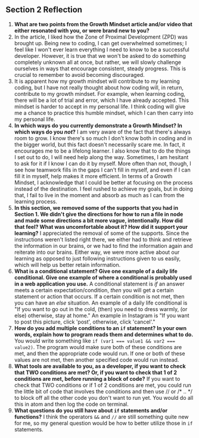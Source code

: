 ## Section 2 Reflection

1. **What are two points from the Growth Mindset article and/or video that either resonated with you, or were brand new to you?**
  1. In the article, I liked how the Zone of Proximal Development (ZPD) was brought up. Being new to coding, I can get overwhelmed sometimes; I feel like I won't ever learn everything I need to know to be a successful developer. However, it is true that we won't be asked to do something completely unknown all at once, but rather, we will slowly challenge ourselves in ways that encourage consistent, steady progress. This is crucial to remember to avoid becoming discouraged.
  2. It is apparent how my growth mindset will contribute to my learning coding, but I have not really thought about how coding will, in return, contribute to my growth mindset. For example, when learning coding, there will be a lot of trial and error, which I have already accepted. This mindset is harder to accept in my personal life. I think coding will give me a chance to practice this humble mindset, which I can then carry into my personal life.
2. **In which ways do you currently demonstrate a Growth Mindset? In which ways do you _not_?**
I am very aware of the fact that there's always room to grow. I know there's so much I don't know both in coding and in the bigger world, but this fact doesn't necessarily scare me. In fact, it encourages me to be a lifelong learner. I also know that to do the things I set out to do, I will need help along the way. Sometimes, I am hesitant to ask for it if I know I can do it by myself. More often than not, though, I see how teamwork fills in the gaps I can't fill in myself, and even if I can fill it in myself, help makes it more efficient. In terms of a Growth Mindset, I acknowledge that I could be better at focusing on the process instead of the destination. I feel rushed to achieve my goals, but in doing that, I fail to live in the moment and absorb as much as I can from the learning process.
3. **In this section, we removed some of the supports that you had in Section 1. We didn't give the directions for how to run a file in node and made some directions a bit more vague, intentionally. How did that feel? What was uncomfortable about it? How did it support your learning?**
I appreciated the removal of some of the supports. Since the instructions weren't listed right there, we either had to think and retrieve the information in our brains, or we had to find the information again and reiterate into our brains. Either way, we were more active about our learning as opposed to just following instructions given to us easily, which will help us better retain information.
4. **What is a conditional statement? Give one example of a daily life conditional. Give one example of where a conditional is probably used in a web application you use.**
A conditional statement is *if* an answer meets a certain expectation/condition, *then* you will get a certain statement or action that occurs. If a certain condition is not met, then you can have an *else* situation. An example of a daily life conditional is "If you want to go out in the cold, (then) you need to dress warmly, (or else) otherwise, stay at home." An example in Instagram is "If you want to post this picture, click 'post', otherwise, click 'cancel'."
5. **How do you add multiple conditions to an `if` statement? In your own words, explain how to program reads them and determines what to do.**
You would write something like `if (var1 === value1 && var2 === value2)`. The program would make sure both of these conditions are met, and then the appropriate code would run. If one or both of these values are not met, then another specified code would run instead.
6. **What tools are available to you, as a developer, if you want to check that TWO conditions are met? Or, if you want to check that 1 of 2 conditions are met, before running a block of code?**
If you want to check that TWO conditions or if 1 of 2 conditions are met, you could run the little bit of code that involves the conditions and then use // or /* .. */ to block off all the other code you don't want to run yet. You would do all this in atom and then log the code on terminal.
7. **What questions do you still have about `if` statements and/or functions?**
I think the operators `&&` and `//` are still something quite new for me, so my general question would be how to better utilize those in `if` statements.
